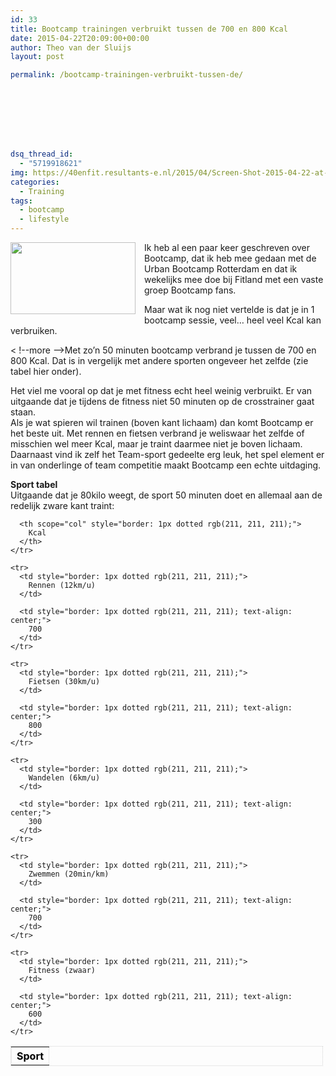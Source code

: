 ```yaml
---
id: 33
title: Bootcamp trainingen verbruikt tussen de 700 en 800 Kcal
date: 2015-04-22T20:09:00+00:00
author: Theo van der Sluijs
layout: post

permalink: /bootcamp-trainingen-verbruikt-tussen-de/








dsq_thread_id:
  - "5719918621"
img: https://40enfit.resultants-e.nl/2015/04/Screen-Shot-2015-04-22-at-21.38.48.png
categories:
  - Training
tags:
  - bootcamp
  - lifestyle
---
```

<a href="https://40enfit.resultants-e.nl/2015/04/Screen-Shot-2015-04-22-at-21.38.48-1024x591.png" imageanchor="1" style="clear: left; float: left; margin-bottom: 1em; margin-right: 1em;"><img border="0" height="115" src="https://40enfit.resultants-e.nl/2015/04/Screen-Shot-2015-04-22-at-21.38.48-1024x591.png" width="200" /></a>Ik heb al een paar keer geschreven over Bootcamp, dat ik heb mee gedaan met de Urban Bootcamp Rotterdam en dat ik wekelijks mee doe bij Fitland met een vaste groep Bootcamp fans.

Maar wat ik nog niet vertelde is dat je in 1 bootcamp sessie, veel&#8230; heel veel Kcal kan verbruiken.

< !--more -->Met zo&#8217;n 50 minuten bootcamp verbrand je tussen de 700 en 800 Kcal. Dat is in vergelijk met andere sporten ongeveer het zelfde (zie tabel hier onder).

<div>
</div>

<div>
  Het viel me vooral op dat je met fitness echt heel weinig verbruikt. Er van uitgaande dat je tijdens de fitness niet 50 minuten op de crosstrainer gaat staan.&nbsp;
</div>

<div>
</div>

<div>
  Als je wat spieren wil trainen (boven kant lichaam) dan komt Bootcamp er het beste uit. Met rennen en fietsen verbrand je weliswaar het zelfde of misschien wel meer Kcal, maar je traint daarmee niet je boven lichaam.
</div>

<div>
</div>

<div>
  Daarnaast vind ik zelf het Team-sport gedeelte erg leuk, het spel element er in van onderlinge of team competitie maakt Bootcamp een echte uitdaging.</p> 
  
  <p>
    <b>Sport tabel</b><br /> Uitgaande dat je 80kilo weegt, de sport 50 minuten doet en allemaal aan de redelijk zware kant traint:
  </p>
  
  <table border="0" cellpadding="0" cellspacing="0" class="cke_show_border" style="border: 1px dotted rgb(211, 211, 211); color: black; width: 500px;">
    <tr>
      <th scope="col" style="border: 1px dotted rgb(211, 211, 211);">
        Sport
      </th>
      
      <th scope="col" style="border: 1px dotted rgb(211, 211, 211);">
        Kcal
      </th>
    </tr>
    
    <tr>
      <td style="border: 1px dotted rgb(211, 211, 211);">
        Rennen (12km/u)
      </td>
      
      <td style="border: 1px dotted rgb(211, 211, 211); text-align: center;">
        700
      </td>
    </tr>
    
    <tr>
      <td style="border: 1px dotted rgb(211, 211, 211);">
        Fietsen (30km/u)
      </td>
      
      <td style="border: 1px dotted rgb(211, 211, 211); text-align: center;">
        800
      </td>
    </tr>
    
    <tr>
      <td style="border: 1px dotted rgb(211, 211, 211);">
        Wandelen (6km/u)
      </td>
      
      <td style="border: 1px dotted rgb(211, 211, 211); text-align: center;">
        300
      </td>
    </tr>
    
    <tr>
      <td style="border: 1px dotted rgb(211, 211, 211);">
        Zwemmen (20min/km)
      </td>
      
      <td style="border: 1px dotted rgb(211, 211, 211); text-align: center;">
        700
      </td>
    </tr>
    
    <tr>
      <td style="border: 1px dotted rgb(211, 211, 211);">
        Fitness (zwaar)
      </td>
      
      <td style="border: 1px dotted rgb(211, 211, 211); text-align: center;">
        600
      </td>
    </tr>
  </table>
</div>